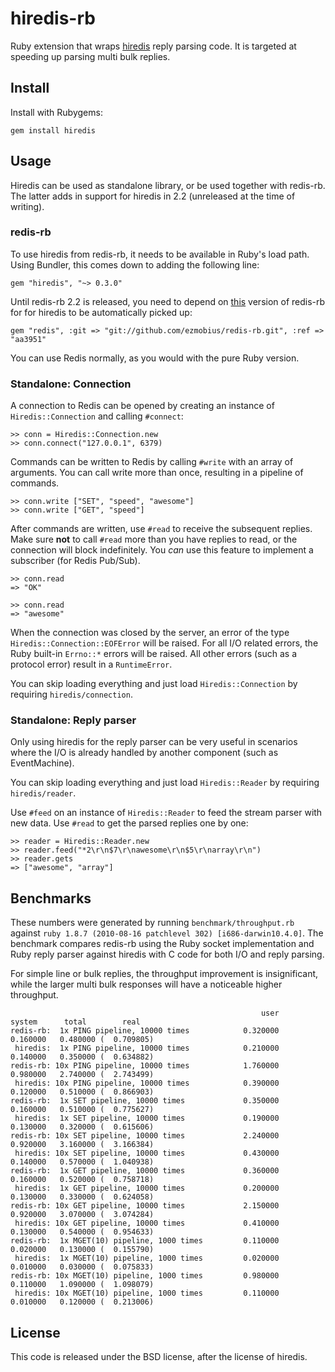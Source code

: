 # hiredis-rb

Ruby extension that wraps [hiredis](http://github.com/antirez/hiredis) reply
parsing code. It is targeted at speeding up parsing multi bulk replies.

## Install

Install with Rubygems:

    gem install hiredis

## Usage

Hiredis can be used as standalone library, or be used together with redis-rb.
The latter adds in support for hiredis in 2.2 (unreleased at the time of
writing).

### redis-rb

To use hiredis from redis-rb, it needs to be available in Ruby's load path.
Using Bundler, this comes down to adding the following line:

    gem "hiredis", "~> 0.3.0"

Until redis-rb 2.2 is released, you need to depend on
[this](https://github.com/ezmobius/redis-rb/commit/aa3951) version of redis-rb
for for hiredis to be automatically picked up:

    gem "redis", :git => "git://github.com/ezmobius/redis-rb.git", :ref => "aa3951"

You can use Redis normally, as you would with the pure Ruby version.

### Standalone: Connection

A connection to Redis can be opened by creating an instance of
`Hiredis::Connection` and calling `#connect`:

    >> conn = Hiredis::Connection.new
    >> conn.connect("127.0.0.1", 6379)

Commands can be written to Redis by calling `#write` with an array of
arguments. You can call write more than once, resulting in a pipeline of
commands.

    >> conn.write ["SET", "speed", "awesome"]
    >> conn.write ["GET", "speed"]

After commands are written, use `#read` to receive the subsequent replies.
Make sure **not** to call `#read` more than you have replies to read, or
the connection will block indefinitely. You _can_ use this feature
to implement a subscriber (for Redis Pub/Sub).

    >> conn.read
    => "OK"

    >> conn.read
    => "awesome"

When the connection was closed by the server, an error of the type
`Hiredis::Connection::EOFError` will be raised. For all I/O related errors,
the Ruby built-in `Errno::*` errors will be raised. All other errors
(such as a protocol error) result in a `RuntimeError`.

You can skip loading everything and just load `Hiredis::Connection` by
requiring `hiredis/connection`.

### Standalone: Reply parser

Only using hiredis for the reply parser can be very useful in scenarios
where the I/O is already handled by another component (such as EventMachine).

You can skip loading everything and just load `Hiredis::Reader` by requiring
`hiredis/reader`.

Use `#feed` on an instance of `Hiredis::Reader` to feed the stream parser with
new data. Use `#read` to get the parsed replies one by one:

    >> reader = Hiredis::Reader.new
    >> reader.feed("*2\r\n$7\r\nawesome\r\n$5\r\narray\r\n")
    >> reader.gets
    => ["awesome", "array"]

## Benchmarks

These numbers were generated by running `benchmark/throughput.rb` against
`ruby 1.8.7 (2010-08-16 patchlevel 302) [i686-darwin10.4.0]`. The benchmark
compares redis-rb using the Ruby socket implementation and Ruby reply parser
against hiredis with C code for both I/O and reply parsing.

For simple line or bulk replies, the throughput improvement is insignificant,
while the larger multi bulk responses will have a noticeable higher throughput.

                                                            user     system      total        real
    redis-rb:  1x PING pipeline, 10000 times            0.320000   0.160000   0.480000 (  0.709805)
     hiredis:  1x PING pipeline, 10000 times            0.210000   0.140000   0.350000 (  0.634882)
    redis-rb: 10x PING pipeline, 10000 times            1.760000   0.980000   2.740000 (  2.743499)
     hiredis: 10x PING pipeline, 10000 times            0.390000   0.120000   0.510000 (  0.866903)
    redis-rb:  1x SET pipeline, 10000 times             0.350000   0.160000   0.510000 (  0.775627)
     hiredis:  1x SET pipeline, 10000 times             0.190000   0.130000   0.320000 (  0.615606)
    redis-rb: 10x SET pipeline, 10000 times             2.240000   0.920000   3.160000 (  3.166384)
     hiredis: 10x SET pipeline, 10000 times             0.430000   0.140000   0.570000 (  1.040938)
    redis-rb:  1x GET pipeline, 10000 times             0.360000   0.160000   0.520000 (  0.758718)
     hiredis:  1x GET pipeline, 10000 times             0.200000   0.130000   0.330000 (  0.624058)
    redis-rb: 10x GET pipeline, 10000 times             2.150000   0.920000   3.070000 (  3.074284)
     hiredis: 10x GET pipeline, 10000 times             0.410000   0.130000   0.540000 (  0.954633)
    redis-rb:  1x MGET(10) pipeline, 1000 times         0.110000   0.020000   0.130000 (  0.155790)
     hiredis:  1x MGET(10) pipeline, 1000 times         0.020000   0.010000   0.030000 (  0.075833)
    redis-rb: 10x MGET(10) pipeline, 1000 times         0.980000   0.110000   1.090000 (  1.098079)
     hiredis: 10x MGET(10) pipeline, 1000 times         0.110000   0.010000   0.120000 (  0.213006)

## License

This code is released under the BSD license, after the license of hiredis.
